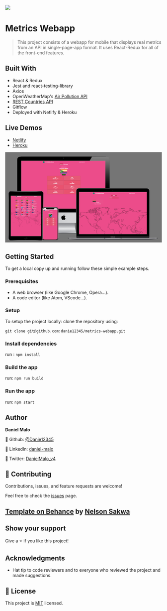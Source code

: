 ![](https://img.shields.io/badge/Microverse-blueviolet)

# Metrics Webapp

> This project consists of a webapp for mobile that displays real metrics from an API in single-page-app format. It uses React-Redux for all of the front-end features.


## Built With
- React & Redux
- Jest and react-testing-library
- Axios
- OpenWeatherMap's [Air Pollution API](https://openweathermap.org/api/air-pollution)
- [REST Countries API](https://restcountries.com/)
- Gitflow
- Deployed with Netlify & Heroku

## Live Demos
- [Netlify](https://strong-croquembouche-21dba9.netlify.app/)
- [Heroku](https://air-pollution-ranks.herokuapp.com/)

![Preview image](src/assets/mock.PNG)


## Getting Started
To get a local copy up and running follow these simple example steps.

### Prerequisites
- A web browser (like Google Chrome, Opera...).
- A code editor (like Atom, VScode...).

### Setup
To setup the project locally: clone the repository using:

```
git clone git@github.com:danie12345/metrics-webapp.git
```

### Install dependencies
run : `npm install`

### Build the app
run: `npm run build`

### Run the app
run: `npm start`


## Author
**Daniel Malo**

👤 Github: [@Danie12345](https://github.com/Danie12345)

👤 LinkedIn: [daniel-malo](https://www.linkedin.com/in/daniel-malo/)

👤 Twitter: [DanielMalo_v4](https://twitter.com/DanielMalo_v4)


## 🤝 Contributing
Contributions, issues, and feature requests are welcome!

Feel free to check the [issues](https://github.com/Danie12345/metrics-webapp/issues) page.

## [Template on Behance](https://www.behance.net/gallery/31579789/Ballhead-App-%28Free-PSDs%29) by [Nelson Sakwa](https://www.behance.net/sakwadesignstudio)

## Show your support
Give a ⭐️ if you like this project!

## Acknowledgments
- Hat tip to code reviewers and to everyone who reviewed the project and made suggestions.

## 📝 License
This project is [MIT](LICENSE) licensed.
